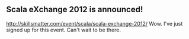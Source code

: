 [title: Scala eXchange 2012]: /
[category: Personal]: /
[date: 2012/07/28]: /
[tags: {scala, scalax, london}]: /

## Scala eXchange 2012 is announced!

http://skillsmatter.com/event/scala/scala-exchange-2012/
Wow. I've just signed up for this event. Can't wait to be there.

